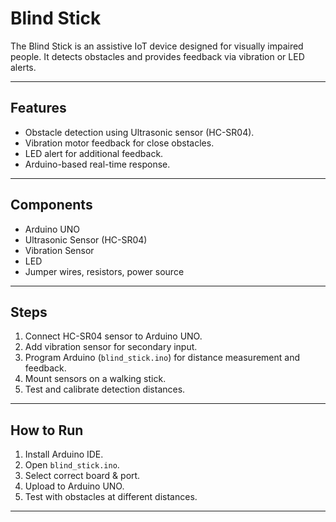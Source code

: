 # Blind Stick

The Blind Stick is an assistive IoT device designed for visually impaired people. It detects obstacles and provides feedback via vibration or LED alerts.

---

##  Features
- Obstacle detection using Ultrasonic sensor (HC-SR04).
- Vibration motor feedback for close obstacles.
- LED alert for additional feedback.
- Arduino-based real-time response.

---

##  Components
- Arduino UNO
- Ultrasonic Sensor (HC-SR04)
- Vibration Sensor
- LED
- Jumper wires, resistors, power source

---

##  Steps
1. Connect HC-SR04 sensor to Arduino UNO.
2. Add vibration sensor for secondary input.
3. Program Arduino (`blind_stick.ino`) for distance measurement and feedback.
4. Mount sensors on a walking stick.
5. Test and calibrate detection distances.


---

##  How to Run
1. Install Arduino IDE.
2. Open `blind_stick.ino`.
3. Select correct board & port.
4. Upload to Arduino UNO.
5. Test with obstacles at different distances.

---
